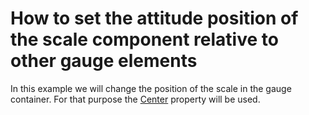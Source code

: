 # How to set the attitude position of the scale component relative to other gauge elements


<p>In this example we will change the position of the scale in the gauge container. For that purpose the <a href="http://documentation.devexpress.com/#CoreLibraries/DevExpressXtraGaugesCoreModelArcScale_Centertopic">Center</a> property will be used.</p>

<br/>


